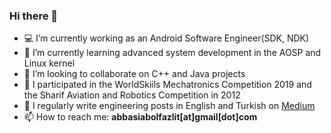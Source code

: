 ### Hi there 👋
- 💻 I’m currently working as an Android Software Engineer(SDK, NDK)
- 🔭 I’m currently learning advanced system development in the AOSP and Linux kernel
- 👯 I’m looking to collaborate on C++ and Java projects
- 🚀 I participated in the WorldSkiils Mechatronics Competition 2019 and the Sharif Aviation and Robotics Competition in 2012
- 📝 I regularly write engineering posts in English and Turkish on [Medium](https://medium.com/@abbasiabolfazlit)
- 📫 How to reach me: **abbasiabolfazlit[at]gmail[dot]com**
